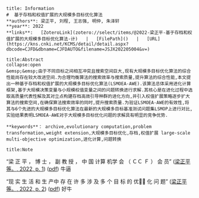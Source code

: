 ```ad-info
title: Information
#  基于存档和权值扩展的大规模多目标优化算法
**authors**: 梁正平, 刘程, 王志强, 明仲, 朱泽轩
**year**: 2022
**links**:   [ZoteroLink](zotero://select/items/@2022-梁正平-基于存档和权值扩展的大规模多目标优化算法-计)   |   [FilePath]()   |   [URL](https://kns.cnki.net/KCMS/detail/detail.aspx?dbcode=CJFD&dbname=CJFDAUTO&filename=JSJX202205004&v=)
```
```ad-important
title:Abstract
collapse:open
&emsp;&emsp;由于不同目标之间相互冲突且搜索空间巨大,现有大规模多目标优化算法的综合性能尚存在较大改进空间.为合理均衡算法的搜索效率与搜索质量,提升算法的综合性能,本文提出一种基于存档和权值扩展的大规模多目标优化算法(LSMOEA-AWE).该算法总体采用进化计算框架,基于大规模决策变量与小规模权值变量之间的问题转换进行求解.其核心是在进化过程中选取高质量代表性解及其对立点构建存档高效引导种群的进化方向,并引入权值扩展策略逐步扩大算法的搜索空间,在确保算法搜索效率的同时,提升搜索质量.为验证LSMOEA-AWE的有效性,将其与6个先进的大规模多目标优化算法在最新的大规模多目标基准测试问题集LSMOP上进行对比,实验结果表明LSMOEA-AWE对于大规模多目标优化问题的求解具有明显的竞争优势.

**keywords**： archive,evolutionary computation,problem transformation,weight extension,大规模多目标优化,存档,权值扩展 large-scale multi-objective optimization,进化计算,问题转换
```
```ad-note
title:Note

```
“梁 正 平 ， 博 士 ， 副 教 授 ， 中 国 计算 机学 会 （ ＣＣ Ｆ ） 会 员” ([梁正平 等。, 2022, p. 1](zotero://select/library/items/4HRHNRD4)) ([pdf](zotero://open-pdf/library/items/UFKLCJIL?page=1&annotation=7TCYHAK7)) 牛逼

“现 实 生 活 和 生 产中 存 在 许 多 涉 及 多 个 目 标 的 优 化 问 题” ([梁正平 等。, 2022, p. 2](zotero://select/library/items/4HRHNRD4)) ([pdf](zotero://open-pdf/library/items/UFKLCJIL?page=2&annotation=7JQJ8TPP)) 好牛


